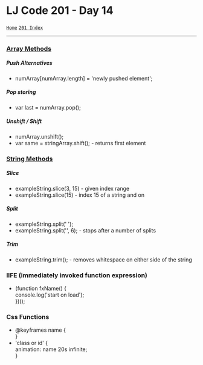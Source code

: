 # LJ Code 201 - Day 14
<a href="../README.md">`Home`</a>
<a href="201_README.md">`201 Index`</a>
<hr>

### <u>Array Methods</u>

##### Push Alternatives
- numArray[numArray.length] = 'newly pushed element';

##### Pop storing
- var last = numArray.pop();

##### Unshift / Shift
- numArray.unshift();
- var same = stringArray.shift(); - returns first element

### <u>String Methods</u>

##### Slice
- exampleString.slice(3, 15) - given index range
- exampleString.slice(15) - index 15 of a string and on

##### Split
- exampleString.split(' ');
- exampleString.split('', 6); - stops after a number of splits

##### Trim
- exampleString.trim(); - removes whitespace on either side of the string

### IIFE (immediately invoked function expression)
- (function fxName() { </br>
    console.log('start on load'); </br>
  })();

### Css Functions
- @keyframes name {</br>
}
- 'class or id' { </br>
  animation: name 20s infinite; </br>
}
